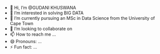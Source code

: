 - 👋 Hi, I’m @GUDANI KHUSWANA
- 👀 I’m interested in solving BIG DATA
- 🌱 I’m currently pursuing an MSc in Data Science from the University of Cape Town
- 💞️ I’m looking to collaborate on 
- 📫 How to reach me ...
- 😄 Pronouns: ...
- ⚡ Fun fact: ...

<!---
GUDANIR/GUDANIR is a ✨ special ✨ repository because its `README.md` (this file) appears on your GitHub profile.
You can click the Preview link to take a look at your changes.
--->
